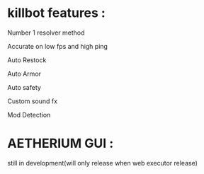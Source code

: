 # killbot features : 
Number 1 resolver method

Accurate on low fps and high ping

Auto Restock

Auto Armor

Auto safety

Custom sound fx

Mod Detection

# AETHERIUM GUI : 
still in development(will only release when web executor release)
